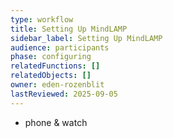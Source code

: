 ```yaml
---
type: workflow
title: Setting Up MindLAMP
sidebar_label: Setting Up MindLAMP
audience: participants
phase: configuring
relatedFunctions: []
relatedObjects: []
owner: eden-rozenblit
lastReviewed: 2025-09-05
---
```

- phone & watch
